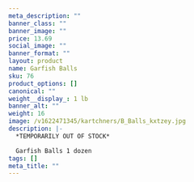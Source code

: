 ```yaml
---
meta_description: ""
banner_class: ""
banner_image: ""
price: 13.69
social_image: ""
banner_format: ""
layout: product
name: Garfish Balls
sku: 76
product_options: []
canonical: ""
weight__display_: 1 lb
banner_alt: ""
weight: 16
image: /v1622471345/kartchners/B_Balls_kxtzey.jpg
description: |-
  *TEMPORARILY OUT OF STOCK*

  Garfish Balls 1 dozen
tags: []
meta_title: ""
---
```

